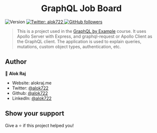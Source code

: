 <h1 align="center">GraphQL Job Board</h1>
<p>
  <img alt="Version" src="https://img.shields.io/badge/version-1.0.0-blue.svg?cacheSeconds=2592000" />
  <a href="https://twitter.com/alok722" target="_blank">
    <img alt="Twitter: alok722" src="https://img.shields.io/twitter/follow/alok722.svg?style=social" />
  </a>
    <a href="https://github.com/alok722" target="_blank">
    <img alt="GitHub followers" src="https://img.shields.io/github/followers/alok722?style=social">                                       
  </a>    
</p>

> This is a project used in the [GraphQL by Example](https://www.udemy.com/course/graphql-by-example/) course. It uses Apollo Server with Express, and graphql-request or Apollo Client as the GraphQL client. The application is used to explain queries, mutations, custom object types, authentication, etc.

## Author

👤 **Alok Raj**

* Website: alokraj.me
* Twitter: [@alok722](https://twitter.com/alok722)
* Github: [@alok722](https://github.com/alok722)
* LinkedIn: [@alok722](https://linkedin.com/in/alok722)


## Show your support

Give a ⭐️ if this project helped you!

